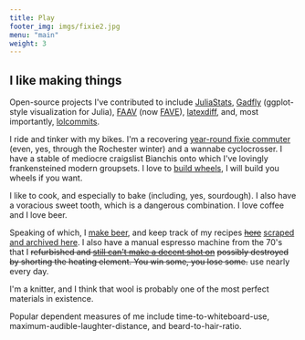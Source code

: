 ```yaml
--- 
title: Play 
footer_img: imgs/fixie2.jpg 
menu: "main"
weight: 3
---
```


I like making things
--------------------

Open-source projects I've contributed to include
[JuliaStats](https://github.com/JuliaStats/),
[Gadfly](https://github.com/dcjones/Gadfly.jl) (ggplot-style
visualization for Julia), [FAAV](https://github.com/JoFrhwld/FAAV) (now
[FAVE](https://github.com/JoFrhwld/FAVE)),
[latexdiff](https://github.com/ftilmann/latexdiff/), and, most
importantly, [lolcommits](https://github.com/mroth/lolcommits).

I ride and tinker with my bikes.  I'm a recovering [year-round fixie
commuter](http://www.flickr.com/photos/dklein/5238069139/) (even, yes, through
the Rochester winter) and a wannabe cyclocrosser.  I have a stable of mediocre
craigslist Bianchis onto which I've lovingly frankensteined modern groupsets.  I
love to [build
wheels](https://www.instagram.com/stories/highlights/17884357165792166/), I will
build you wheels if you want.

I like to cook, and especially to bake (including, yes, sourdough). I also have
a voracious sweet tooth, which is a dangerous combination. I love coffee and I
love beer.

Speaking of which, I [make
beer](http://www.flickr.com/photos/dklein/sets/72157631977977079/), and keep
track of my recipes ~~[here](https://www.brewtoad.com/users/15935)~~ [scraped
and archived here](https://github.com/kleinschmidt/brewtoad-scrape.jl).  I also
have a manual espresso machine from the 70's that I ~~refurbished and [still
can't make a decent shot
on](http://www.flickr.com/photos/dklein/8173954507/in/set-72157631978802462)~~
~~possibly destroyed by shorting the heating element. You win some, you lose
some.~~ use nearly every day.

I'm a knitter, and I think that wool is probably one of the most perfect
materials in existence.

Popular dependent measures of me include time-to-whiteboard-use,
maximum-audible-laughter-distance, and beard-to-hair-ratio.
